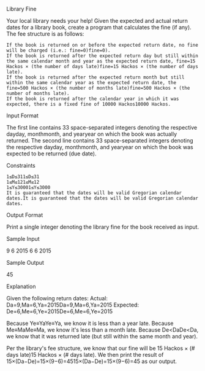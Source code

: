 
Library Fine

Your local library needs your help! Given the expected and actual return dates for a library book, create a program that calculates the fine (if any). The fee structure is as follows:

    If the book is returned on or before the expected return date, no fine will be charged (i.e.: fine=0)fine=0).
    If the book is returned after the expected return day but still within the same calendar month and year as the expected return date, fine=15 Hackos × (the number of days late)fine=15 Hackos × (the number of days late).
    If the book is returned after the expected return month but still within the same calendar year as the expected return date, the fine=500 Hackos × (the number of months late)fine=500 Hackos × (the number of months late).
    If the book is returned after the calendar year in which it was expected, there is a fixed fine of 10000 Hackos10000 Hackos.

Input Format

The first line contains 33 space-separated integers denoting the respective dayday, monthmonth, and yearyear on which the book was actually returned.
The second line contains 33 space-separated integers denoting the respective dayday, monthmonth, and yearyear on which the book was expected to be returned (due date).

Constraints

    1≤D≤311≤D≤31
    1≤M≤121≤M≤12
    1≤Y≤30001≤Y≤3000
    It is guaranteed that the dates will be valid Gregorian calendar dates.It is guaranteed that the dates will be valid Gregorian calendar dates.

Output Format

Print a single integer denoting the library fine for the book received as input.

Sample Input

9 6 2015
6 6 2015

Sample Output

45

Explanation

Given the following return dates:
Actual: Da=9,Ma=6,Ya=2015Da=9,Ma=6,Ya=2015
Expected: De=6,Me=6,Ye=2015De=6,Me=6,Ye=2015

Because Ye≡YaYe≡Ya, we know it is less than a year late.
Because Me≡MaMe≡Ma, we know it's less than a month late.
Because De<DaDe<Da, we know that it was returned late (but still within the same month and year).

Per the library's fee structure, we know that our fine will be 15 Hackos × (# days late)15 Hackos × (# days late). We then print the result of 15×(Da−De)=15×(9−6)=4515×(Da−De)=15×(9−6)=45 as our output.